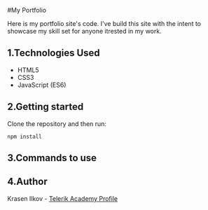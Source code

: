 #My Portfolio

Here is my portfolio site's code. I've build this site with the intent to showcase my skill set for anyone itrested in my work.

## 1.Technologies Used
- HTML5
- CSS3
- JavaScript (ES6)

## 2.Getting started
Clone the repository and then run:
```
npm install
```


## 3.Commands to use

## 4.Author
 Krasen Ilkov - [Telerik Academy Profile](http://telerikacademy.com/Users/KraitynDeWas)